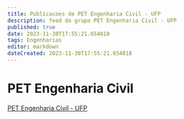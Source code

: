 ```yaml
---
title: Publicacoes de PET Engenharia Civil - UFP
description: feed do grupo PET Engenharia Civil - UFP
published: true
date: 2023-11-30T17:55:21.654818
tags: Engenharias
editor: markdown
dateCreated: 2023-11-30T17:55:21.654818
---
```


# PET Engenharia Civil
[PET Engenharia Civil - UFP](/grupo/162PETEngenhariaCivilUFP.md)